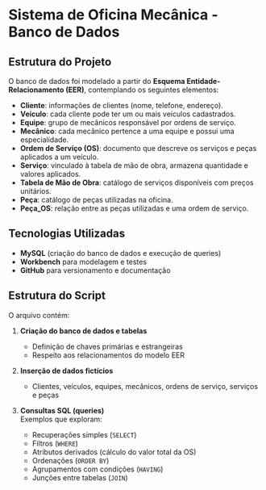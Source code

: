 # Sistema de Oficina Mecânica - Banco de Dados

## Estrutura do Projeto

O banco de dados foi modelado a partir do **Esquema Entidade-Relacionamento (EER)**, contemplando os seguintes elementos:

- **Cliente**: informações de clientes (nome, telefone, endereço).  
- **Veículo**: cada cliente pode ter um ou mais veículos cadastrados.  
- **Equipe**: grupo de mecânicos responsável por ordens de serviço.  
- **Mecânico**: cada mecânico pertence a uma equipe e possui uma especialidade.  
- **Ordem de Serviço (OS)**: documento que descreve os serviços e peças aplicados a um veículo.  
- **Serviço**: vinculado à tabela de mão de obra, armazena quantidade e valores aplicados.  
- **Tabela de Mão de Obra**: catálogo de serviços disponíveis com preços unitários.  
- **Peça**: catálogo de peças utilizadas na oficina.  
- **Peça_OS**: relação entre as peças utilizadas e uma ordem de serviço.  

## Tecnologias Utilizadas

- **MySQL** (criação do banco de dados e execução de queries)
- **Workbench** para modelagem e testes
- **GitHub** para versionamento e documentação

## Estrutura do Script

O arquivo contém:

1. **Criação do banco de dados e tabelas**  
   - Definição de chaves primárias e estrangeiras  
   - Respeito aos relacionamentos do modelo EER  

2. **Inserção de dados fictícios**  
   - Clientes, veículos, equipes, mecânicos, ordens de serviço, serviços e peças  

3. **Consultas SQL (queries)**  
   Exemplos que exploram:  
   - Recuperações simples (`SELECT`)  
   - Filtros (`WHERE`)  
   - Atributos derivados (cálculo do valor total da OS)  
   - Ordenações (`ORDER BY`)  
   - Agrupamentos com condições (`HAVING`)  
   - Junções entre tabelas (`JOIN`)  
